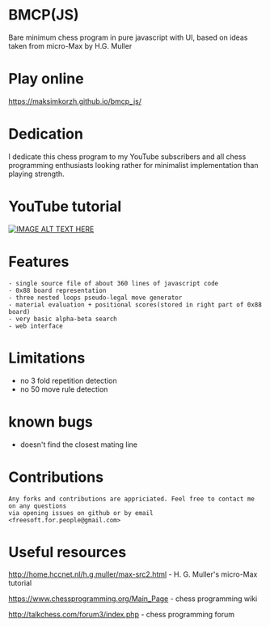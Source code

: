 # BMCP(JS)
Bare minimum chess program in pure javascript with UI, based on ideas taken from micro-Max by H.G. Muller

# Play online
https://maksimkorzh.github.io/bmcp_js/

# Dedication
I dedicate this chess program to my YouTube subscribers and all chess programming enthusiasts
looking rather for minimalist implementation than playing strength.

# YouTube tutorial
[![IMAGE ALT TEXT HERE](https://img.youtube.com/vi/1O1xOdbQlDM/0.jpg)](https://www.youtube.com/watch?v=1O1xOdbQlDM)

# Features

    - single source file of about 360 lines of javascript code
    - 0x88 board representation
    - three nested loops pseudo-legal move generator
    - material evaluation + positional scores(stored in right part of 0x88 board)
    - very basic alpha-beta search
    - web interface

# Limitations
  - no 3 fold repetition detection
  - no 50 move rule detection

# known bugs
  - doesn't find the closest mating line

# Contributions

    Any forks and contributions are appriciated. Feel free to contact me on any questions
    via opening issues on github or by email <freesoft.for.people@gmail.com>
 
# Useful resources

http://home.hccnet.nl/h.g.muller/max-src2.html - H. G. Muller's micro-Max tutorial

https://www.chessprogramming.org/Main_Page - chess programming wiki

http://talkchess.com/forum3/index.php - chess programming forum

